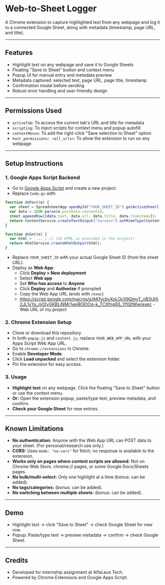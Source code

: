# Web-to-Sheet Logger

A Chrome extension to capture highlighted text from any webpage and log it to a connected Google Sheet, along with metadata (timestamp, page URL, and title).

---

## Features
- Highlight text on any webpage and save it to Google Sheets
- Floating "Save to Sheet" button and context menu
- Popup UI for manual entry and metadata preview
- Metadata captured: selected text, page URL, page title, timestamp
- Confirmation modal before sending
- Robust error handling and user-friendly design

---

## Permissions Used
- `activeTab`: To access the current tab's URL and title for metadata
- `scripting`: To inject scripts for context menu and popup autofill
- `contextMenus`: To add the right-click "Save selection to Sheet" option
- `host_permissions: <all_urls>`: To allow the extension to run on any webpage

---

## Setup Instructions

### 1. Google Apps Script Backend
- Go to [Google Apps Script](https://script.google.com) and create a new project.
- Replace `Code.gs` with:

```javascript
function doPost(e) {
  var sheet = SpreadsheetApp.openById("YOUR_SHEET_ID").getActiveSheet();
  var data = JSON.parse(e.postData.contents);
  sheet.appendRow([data.text, data.url, data.title, data.timestamp]);
  return ContentService.createTextOutput("Success").setMimeType(ContentService.MimeType.TEXT);
}

function doGet(e) {
  var html = `...`; // (UI HTML as provided in the project)
  return HtmlService.createHtmlOutput(html);
}
```
- Replace `YOUR_SHEET_ID` with your actual Google Sheet ID (from the sheet URL).
- Deploy as **Web App**:
  - Click **Deploy > New deployment**
  - Select **Web app**
  - Set **Who has access** to **Anyone**
  - Click **Deploy** and **Authorize** if prompted
  - Copy the Web App URL (ends with `/exec`)
  - https://script.google.com/macros/s/AKfycbyXoLOc09QmyT_nB3UHi2JL1xYo_m12yGKBLiNMr1vejBOEtOg-k_TCXfng93_YflQfWw/exec - Web URL of my project

### 2. Chrome Extension Setup
- Clone or download this repository.
- In both `popup.js` and `content.js`, replace `YOUR_WEB_APP_URL` with your Apps Script Web App URL.
- Go to `chrome://extensions` in Chrome.
- Enable **Developer Mode**.
- Click **Load unpacked** and select the extension folder.
- Pin the extension for easy access.

### 3. Usage
- **Highlight text** on any webpage. Click the floating "Save to Sheet" button or use the context menu.
- **Or:** Open the extension popup, paste/type text, preview metadata, and confirm.
- **Check your Google Sheet** for new entries.

---

## Known Limitations
- **No authentication:** Anyone with the Web App URL can POST data to your sheet. (For personal/research use only.)
- **CORS:** Uses `mode: "no-cors"` for fetch; no response is available to the extension.
- **Works only on pages where content scripts are allowed:** Not on Chrome Web Store, chrome:// pages, or some Google Docs/Sheets pages.
- **No bulk/multi-select:** Only one highlight at a time (bonus: can be added).
- **No tags/categories:** (bonus: can be added).
- **No switching between multiple sheets:** (bonus: can be added).

---

## Demo
- Highlight text → click "Save to Sheet" → check Google Sheet for new row.
- Popup: Paste/type text → preview metadata → confirm → check Google Sheet.

---

## Credits
- Developed for internship assignment at AlfaLeus Tech.
- Powered by Chrome Extensions and Google Apps Script. 

